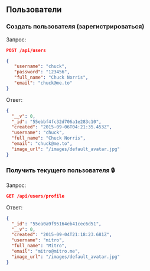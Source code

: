 ## Пользователи

### Создать пользователя (зарегистрироваться)

Запрос:
```json
POST /api/users

{
   "username": "chuck",
   "password": "123456",
   "full_name": "Chuck Norris",
   "email": "chuck@me.to"
}
```

Ответ:
```json
{
  "__v": 0,
  "_id": "55ebbf4fc32d706a1e283c10",
  "created": "2015-09-06T04:21:35.453Z",
  "username": "chuck",
  "full_name": "Chuck Norris",
  "email": "chuck@me.to",
  "image_url": "/images/default_avatar.jpg"
}
```

### Получить текущего пользователя :lock:

Запрос:
```json
GET /api/users/profile
```

Ответ:
```json
{
  "_id": "55ea0a9f95164eb41cec6d51",
  "__v": 0,
  "created": "2015-09-04T21:18:23.681Z",
  "username": "mitro",
  "full_name": "Mitro",
  "email": "mitro@mitro.me",
  "image_url": "/images/default_avatar.jpg"
}
```
